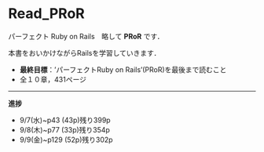 # Read_PRoR

パーフェクト Ruby on Rails　略して **PRoR** です．

本書をおいかけながらRailsを学習していきます．

* **最終目標**：’パーフェクトRuby on Rails’(PRoR)を最後まで読むこと
* 全１０章，431ページ

***

**進捗**

* 9/7(水)~p43 (43p)残り399p
* 9/8(木)~p77 (33p)残り354p
* 9/9(金)~p129 (52p)残り302p
